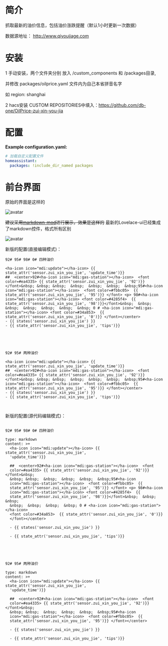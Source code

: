 # 简介
抓取最新的油价信息，包括油价涨跌提醒（默认1小时更新一次数据）

数据源地址： http://www.qiyoujiage.com

# 安装
1 手动安装，两个文件夹分别 放入 <config directory> /custom_components 和 /packages目录,

并修改 packages/oilprice.yaml 文件内为自己本省拼音名字

如  region: shanghai

2 hacs安装 CUSTOM REPOSITORIES中填入：https://github.com/db-one/OilPrice-zui-xin-you-jia

# 配置
**Example configuration.yaml:**
```yaml
# 加载自定义配置文件
homeassistant:
  packages: !include_dir_named packages

```


# 前台界面
原始的界面是这样的

![avatar](https://github.com/aalavender/OilPrice/blob/master/2.PNG)

~~建议采用[markdown-mod](https://github.com/thomasloven/lovelace-markdown-mod )进行展示，效果是这样的~~
最新的Lovelace-ui已经集成了markdown控件，格式所有区别

![avatar](https://github.com/aalavender/OilPrice/blob/master/1.PNG)

新版的配置(直接编辑模式)：
```
92# 95# 98# 0# 四种油价

<ha-icon icon="mdi:update"></ha-icon> {{ state_attr('sensor.zui_xin_you_jie', 'update_time')}} 
##  <center>92#<ha-icon icon="mdi:gas-station"></ha-icon>  <font color=#ea4335> {{ state_attr('sensor.zui_xin_you_jie', '92')}} </font>&nbsp; &nbsp; &nbsp;  &nbsp;  &nbsp;  &nbsp;  &nbsp;95#<ha-icon icon="mdi:gas-station"></ha-icon>  <font color=#fbbc05>  {{ state_attr('sensor.zui_xin_you_jie', '95')}} </font> <p> 98#<ha-icon icon="mdi:gas-station"></ha-icon> <font color=#4285f4>  {{ state_attr('sensor.zui_xin_you_jie', '98')}}</font>&nbsp;  &nbsp;  &nbsp;  &nbsp;  &nbsp;  &nbsp;  &nbsp; 0 # <ha-icon icon="mdi:gas-station"></ha-icon> <font color=#34a853>  {{ state_attr('sensor.zui_xin_you_jie', '0')}} </font></center> 
- {{ states('sensor.zui_xin_you_jie') }} 
- {{ state_attr('sensor.zui_xin_you_jie', 'tips')}}





92# 95# 两种油价

<ha-icon icon="mdi:update"></ha-icon> {{ state_attr('sensor.zui_xin_you_jie', 'update_time')}} 
##  <center>92#<ha-icon icon="mdi:gas-station"></ha-icon>  <font color=#ea4335> {{ state_attr('sensor.zui_xin_you_jie', '92')}} </font>&nbsp; &nbsp; &nbsp;  &nbsp;  &nbsp;  &nbsp;  &nbsp;95#<ha-icon icon="mdi:gas-station"></ha-icon>  <font color=#fbbc05>  {{ state_attr('sensor.zui_xin_you_jie', '95')}} </font></center> 
- {{ states('sensor.zui_xin_you_jie') }} 
- {{ state_attr('sensor.zui_xin_you_jie', 'tips')}}



```
新版的配置(源代码编辑模式)：
```

92# 95# 98# 0# 四种油价

type: markdown
content: >+
  <ha-icon icon="mdi:update"></ha-icon> {{ state_attr('sensor.zui_xin_you_jie',
  'update_time')}} 

  ##  <center>92#<ha-icon icon="mdi:gas-station"></ha-icon>  <font
  color=#ea4335> {{ state_attr('sensor.zui_xin_you_jie', '92')}} </font>&nbsp;
  &nbsp; &nbsp;  &nbsp;  &nbsp;  &nbsp;  &nbsp;95#<ha-icon
  icon="mdi:gas-station"></ha-icon>  <font color=#fbbc05>  {{
  state_attr('sensor.zui_xin_you_jie', '95')}} </font> <p> 98#<ha-icon
  icon="mdi:gas-station"></ha-icon> <font color=#4285f4>  {{
  state_attr('sensor.zui_xin_you_jie', '98')}}</font>&nbsp;  &nbsp;  &nbsp; 
  &nbsp;  &nbsp;  &nbsp;  &nbsp; 0 # <ha-icon icon="mdi:gas-station"></ha-icon>
  <font color=#34a853>  {{ state_attr('sensor.zui_xin_you_jie', '0')}}
  </font></center> 

  - {{ states('sensor.zui_xin_you_jie') }} 

  - {{ state_attr('sensor.zui_xin_you_jie', 'tips')}}





92# 95# 两种油价

type: markdown
content: >+
  <ha-icon icon="mdi:update"></ha-icon> {{ state_attr('sensor.zui_xin_you_jie',
  'update_time')}} 

  ##  <center>92#<ha-icon icon="mdi:gas-station"></ha-icon>  <font
  color=#ea4335> {{ state_attr('sensor.zui_xin_you_jie', '92')}} </font>&nbsp;
  &nbsp; &nbsp;  &nbsp;  &nbsp;  &nbsp;  &nbsp;95#<ha-icon
  icon="mdi:gas-station"></ha-icon>  <font color=#fbbc05>  {{
  state_attr('sensor.zui_xin_you_jie', '95')}} </font></center> 

  - {{ states('sensor.zui_xin_you_jie') }} 

  - {{ state_attr('sensor.zui_xin_you_jie', 'tips')}}



```
